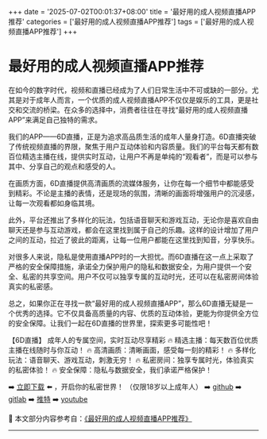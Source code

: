 +++
date = '2025-07-02T00:01:37+08:00'
title = '最好用的成人视频直播APP推荐'
categories = ['最好用的成人视频直播APP推荐']
tags = ['最好用的成人视频直播APP推荐']
+++

# 最好用的成人视频直播APP推荐

在如今的数字时代，视频和直播已经成为了人们日常生活中不可或缺的一部分。尤其是对于成年人而言，一个优质的成人视频直播APP不仅仅是娱乐的工具，更是社交和交流的桥梁。在众多的选择中，消费者往往在寻找“最好用的成人视频直播APP”来满足自己独特的需求。

我们的APP——6D直播，正是为追求高品质生活的成年人量身打造。6D直播突破了传统视频直播的界限，聚焦于用户互动体验和内容质量。我们的平台每天都有数百位精选主播在线，提供实时互动，让用户不再是单纯的“观看者”，而是可以参与其中、分享自己的观点和感受的人。

在画质方面，6D直播提供高清画质的流媒体服务，让你在每一个细节中都能感受到精彩。不论是主播的表情，还是现场的氛围，清晰的画面将增强用户的沉浸感，让每一次观看都如身临其境。

此外，平台还推出了多样化的玩法，包括语音聊天和游戏互动，无论你是喜欢自由聊天还是参与互动游戏，都会在这里找到属于自己的乐趣。这样的设计增加了用户之间的互动，拉近了彼此的距离，让每一位用户都能在这里找到知音，分享快乐。

对很多人来说，隐私是使用直播APP时的一大担忧。而6D直播在这一点上采取了严格的安全保障措施，承诺全力保护用户的隐私和数据安全，为用户提供一个安全、私密的共享空间。用户不仅可以独享专属的互动时光，还可以在私密房间体验真实的私密感。

总之，如果你正在寻找一款“最好用的成人视频直播APP”，那么6D直播无疑是一个优秀的选择。它不仅具备高质量的内容、优质的互动体验，更能为你提供全方位的安全保障。让我们一起在6D直播的世界里，探索更多可能性吧！

【6D直播】
成年人的专属空间，实时互动尽享精彩
🔥 精选主播：每天数百位优质主播在线随时与你互动！
🔥 高清画质：清晰画面，感受每一刻的精彩！
🔥 多样化玩法：语音聊天、游戏互动，刺激无穷！
🔥 私密房间：独享专属时光，体验真实的私密体验！
🔥 安全保障：隐私与数据安全，我们承诺严格保护！

➡️ [立即下载](https://down123.s3.ap-east-1.amazonaws.com/down/down.html?channelCode=blog) ⬅️ ，开启你的私密世界！
（仅限18岁以上成年人）
➡️ [github](https://aldult-live.github.io/)
➡️ [gitlab](https://seo-09598d.gitlab.io/)
➡️ [推特](https://x.com/wegame33)
➡️ [youtube](https://www.youtube.com/@6Dlive)


📘 本文部分内容参考自：[《最好用的成人视频直播APP推荐》](https://github.com/madouvv/mandou)

---
